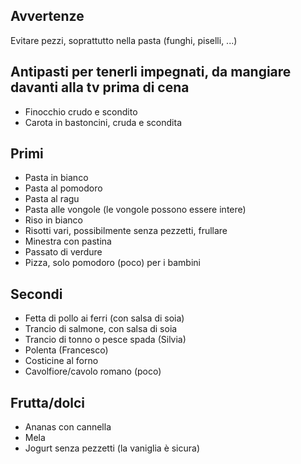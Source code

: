 ## Avvertenze
Evitare pezzi, soprattutto nella pasta (funghi, piselli, ...)

## Antipasti per tenerli impegnati, da mangiare davanti alla tv prima di cena
- Finocchio crudo e scondito
- Carota in bastoncini, cruda e scondita

## Primi
- Pasta in bianco
- Pasta al pomodoro
- Pasta al ragu
- Pasta alle vongole (le vongole possono essere intere)
- Riso in bianco
- Risotti vari, possibilmente senza pezzetti, frullare
- Minestra con pastina
- Passato di verdure
- Pizza, solo pomodoro (poco) per i bambini

## Secondi
- Fetta di pollo ai ferri (con salsa di soia)
- Trancio di salmone, con salsa di soia
- Trancio di tonno o pesce spada (Silvia)
- Polenta (Francesco)
- Costicine al forno
- Cavolfiore/cavolo romano (poco)

## Frutta/dolci
- Ananas con cannella
- Mela
- Jogurt senza pezzetti (la vaniglia è sicura)
